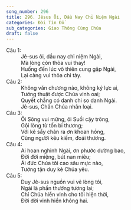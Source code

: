```yaml
---
song_number: 296
title: 296. Jêsus Ôi, Dầu Nay Chỉ Niệm Ngài
categories: Đời Tín Đồ
sub_categories: Giao Thông Cùng Chúa
draft: false
---
```

<dl><dt>Câu 1:</dt><dd data-verse="1">Jê-sus ôi, dầu nay chỉ niệm Ngài, <br/>Mà lòng còn thỏa vui thay! <br/>Huống đến lúc vô thiên cung gặp Ngài, <br/>Lại càng vui thỏa chi tày. </dd><dt>Câu 2:</dt><dd data-verse="2">Không văn chương nào, không ký lực ai, <br/>Tường thuật được Chúa vinh oai; <br/>Quyết chẳng có danh chi so danh Ngài. <br/>Jê-sus, Chân Chúa nhân loại. </dd><dt>Câu 3:</dt><dd data-verse="3">Ôi Sông vui mừng, ôi Suối cậy trông, <br/>Gội lòng từ tốn bi thương; <br/>Với kẻ sẩy chân ra ơn khoan hồng, <br/>Cùng người kêu kiếm, đoái thương. </dd><dt>Câu 4:</dt><dd data-verse="4">Ai hoan nghinh Ngài, ơn phước dường bao, <br/>Đời đời miệng, bút nan miêu; <br/>Ái đức Chúa tôi cao sâu mực nào, <br/>Tường tận duy kẻ Chúa yêu. </dd><dt>Câu 5:</dt><dd data-verse="5">Duy Jê-sus nguồn vui vẻ lòng tôi, <br/>Ngài là phần thưởng tương lai; <br/>Chỉ Chúa hiển vinh cho tôi hiện thời, <br/>Đời đời vinh hiển không hai. </dd></dl>